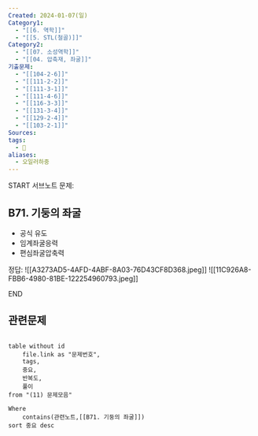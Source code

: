 ```yaml
---
Created: 2024-01-07(일)
Category1:
  - "[[6. 역학]]"
  - "[[5. STL(철골)]]"
Category2:
  - "[[07. 소성역학]]"
  - "[[04. 압축재, 좌굴]]"
기출문제:
  - "[[104-2-6]]"
  - "[[111-2-2]]"
  - "[[111-3-1]]"
  - "[[111-4-6]]"
  - "[[116-3-3]]"
  - "[[131-3-4]]"
  - "[[129-2-4]]"
  - "[[103-2-1]]"
Sources: 
tags:
  - 🧮
aliases:
  - 오일러하중
---
```

START
서브노트
문제:  
## B71. 기둥의 좌굴
- 공식 유도
- 임계좌굴응력
- 편심좌굴압축력

정답: 
![[A3273AD5-4AFD-4ABF-8A03-76D43CF8D368.jpeg]]
![[11C926A8-FBB6-4980-81BE-122254960793.jpeg]]
<!--ID: 1687954201692-->
END


## 관련문제
```dataview

table without id
	file.link as "문제번호",
	tags,
	중요,
	반복도,
	풀이
from "(11) 문제모음"

Where
	contains(관련노트,[[B71. 기둥의 좌굴]])
sort 중요 desc

```